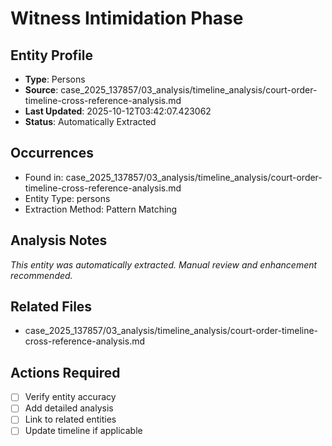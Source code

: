 # Witness Intimidation Phase

## Entity Profile
- **Type**: Persons
- **Source**: case_2025_137857/03_analysis/timeline_analysis/court-order-timeline-cross-reference-analysis.md
- **Last Updated**: 2025-10-12T03:42:07.423062
- **Status**: Automatically Extracted

## Occurrences
- Found in: case_2025_137857/03_analysis/timeline_analysis/court-order-timeline-cross-reference-analysis.md
- Entity Type: persons
- Extraction Method: Pattern Matching

## Analysis Notes
*This entity was automatically extracted. Manual review and enhancement recommended.*

## Related Files
- case_2025_137857/03_analysis/timeline_analysis/court-order-timeline-cross-reference-analysis.md

## Actions Required
- [ ] Verify entity accuracy
- [ ] Add detailed analysis
- [ ] Link to related entities
- [ ] Update timeline if applicable
